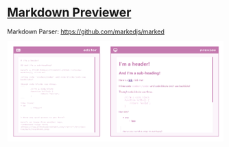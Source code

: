 # [Markdown Previewer](https://www.freecodecamp.org/learn/front-end-development-libraries/front-end-development-libraries-projects/build-a-markdown-previewer)

Markdown Parser: https://github.com/markedjs/marked

[![screenshot](/mdp.png)](https://iruminii.github.io/markdown-editor/)
